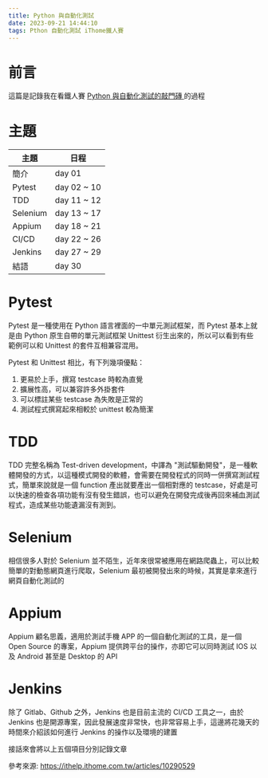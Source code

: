 ```yaml
---
title: Python 與自動化測試
date: 2023-09-21 14:44:10
tags: Pthon 自動化測試 iThome鐵人賽
---
```



# 前言

這篇是記錄我在看鐵人賽 [Python 與自動化測試的敲門磚 ](https://ithelp.ithome.com.tw/articles/10290529) 的過程

# 主題

| 主題 | 日程 | 
| -------- | -------- | 
| 簡介     | day 01 | 
| Pytest     | day 02 ~ 10 | 
| TDD     | day 11 ~ 12 |  
| Selenium     | day 13 ~ 17 | 
| Appium     | day 18 ~ 21 | 
| CI/CD	    | day 22 ~ 26 | 
| Jenkins  | day 27 ~ 29 | 
| 結語  | day 30 | 

# Pytest 
Pytest 是一種使用在 Python 語言裡面的一中單元測試框架，而 Pytest 基本上就是由 Python 原生自帶的單元測試框架 Unittest 衍生出來的，所以可以看到有些範例可以和 Unittest 的套件互相兼容混用。

Pytest 和 Unittest 相比，有下列幾項優點：

1. 更易於上手，撰寫 testcase 時較為直覺
2. 擴展性高，可以兼容許多外掛套件
3. 可以標註某些 testcase 為失敗是正常的
4. 測試程式撰寫起來相較於 unittest 較為簡潔

# TDD
TDD 完整名稱為 Test-driven development，中譯為 "測試驅動開發"，是一種軟體開發的方式，以這種模式開發的軟體，會需要在開發程式的同時一併撰寫測試程式，簡單來說就是一個 function 產出就要產出一個相對應的 testcase，好處是可以快速的檢查各項功能有沒有發生錯誤，也可以避免在開發完成後再回來補血測試程式，造成某些功能遺漏沒有測到。

# Selenium
相信很多人對於 Selenium 並不陌生，近年來很常被應用在網路爬蟲上，可以比較簡單的對動態網頁進行爬取，Selenium 最初被開發出來的時候，其實是拿來進行網頁自動化測試的

# Appium
Appium 顧名思義，適用於測試手機 APP 的一個自動化測試的工具，是一個 Open Source 的專案，Appium 提供跨平台的操作，亦即它可以同時測試 IOS 以及 Android 甚至是 Desktop 的 API

# Jenkins 
除了 Gitlab、Github 之外，Jenkins 也是目前主流的 CI/CD 工具之一，由於 Jenkins 也是開源專案，因此發展速度非常快，也非常容易上手，這邊將花幾天的時間來介紹該如何進行 Jenkins 的操作以及環境的建置

接話來會將以上五個項目分別記錄文章

參考來源: https://ithelp.ithome.com.tw/articles/10290529